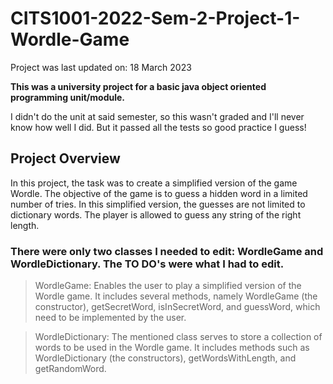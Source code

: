# CITS1001-2022-Sem-2-Project-1-Wordle-Game

Project was last updated on: 18 March 2023

**This was a university project for a basic java object oriented programming unit/module.**

I didn't do the unit at said semester, so this wasn't graded and I'll never know how well I did. But it passed all the tests so good practice I guess!

## Project Overview

In this project, the task was to create a simplified version of the game Wordle. The objective of the game is to guess a hidden word in a limited number of tries. In this simplified version, the guesses are not limited to dictionary words. The player is allowed to guess any string of the right length.

### There were only two classes I needed to edit: WordleGame and WordleDictionary. The TO DO's were what I had to edit.

> WordleGame: Enables the user to play a simplified version of the Wordle game. It includes several methods, namely WordleGame (the constructor), getSecretWord, isInSecretWord, and guessWord, which need to be implemented by the user.

> WordleDictionary: The mentioned class serves to store a collection of words to be used in the Wordle game. It includes methods such as WordleDictionary (the constructors), getWordsWithLength, and getRandomWord.
